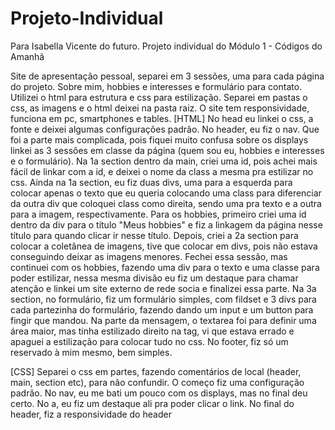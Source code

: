 # Projeto-Individual

Para Isabella Vicente do futuro. Projeto individual do Módulo 1 - Códigos do Amanhã

Site de apresentação pessoal, separei em 3 sessões, uma para cada página do projeto. Sobre mim, hobbies e interesses e formulário para contato. Utilizei o html para estrutura e css para estilização. Separei em pastas o css, as imagens e o html deixei na pasta raiz. O site tem responsividade, funciona em pc, smartphones e tables. [HTML] No head eu linkei o css, a fonte e deixei algumas configurações padrão. No header, eu fiz o nav. Que foi a parte mais complicada, pois fiquei muito confusa sobre os displays linkei as 3 sessões em classe da página (quem sou eu, hobbies e interesses e o formulário). Na 1a section dentro da main, criei uma id, pois achei mais fácil de linkar com a id, e deixei o nome da class a mesma pra estilizar no css. Ainda na 1a section, eu fiz duas divs, uma para a esquerda para colocar apenas o texto que eu queria colocando uma class para diferenciar da outra div que coloquei class como direita, sendo uma pra texto e a outra para a imagem, respectivamente. Para os hobbies, primeiro criei uma id dentro da div para o título "Meus hobbies" e fiz a linkagem da página nesse título para quando clicar ir nesse título. Depois, criei a 2a section para colocar a coletânea de imagens, tive que colocar em divs, pois não estava conseguindo deixar as imagens menores. Fechei essa sessão, mas continuei com os hobbies, fazendo uma div para o texto e uma classe para poder estilizar, nessa mesma divisão eu fiz um destaque para chamar atenção e linkei um site externo de rede socia e finalizei essa parte. Na 3a section, no formulário, fiz um formulário simples, com fildset e 3 divs para cada partezinha do formulário, fazendo dando um input e um button para fingir que mandou. Na parte da mensagem, o textarea foi para definir uma área maior, mas tinha estilizado direito na tag, vi que estava errado e apaguei a estilização para colocar tudo no css. No footer, fiz só um reservado à mim mesmo, bem simples.

[CSS] Separei o css em partes, fazendo comentários de local (header, main, section etc), para não confundir. O começo fiz uma configuração padrão. No nav, eu me bati um pouco com os displays, mas no final deu certo. No a, eu fiz um destaque ali pra poder clicar o link. No final do header, fiz a responsividade do header

